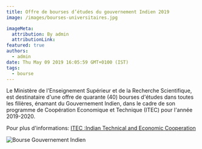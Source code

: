 ```yaml
---
title: Offre de bourses d’études du gouvernement Indien 2019
image: /images/bourses-universitaires.jpg

imageMeta:
  attribution: By admin
  attributionLink:
featured: true
authors:
  - admin
date: Thu May 09 2019 16:05:59 GMT+0100 (IST)
tags:
  - bourse
---
```

Le Ministère de l'Enseignement Supérieur et de la Recherche Scientifique, est destinataire d'une offre de quarante (40) bourses d'études dans toutes les filières, énamant du Gouvernement Indien, dans le cadre de son programme de Coopération Economique et Technique (ITEC) pour l'année 2019-2020.

Pour plus d'informations:
 <a href="https://www.itecgoi.in/index.php">ITEC :Indian Technical and Economic Cooperation</a>

![Bourse Gouvernement Indien](/images/bourse_gouvernement_indien.jpg)

